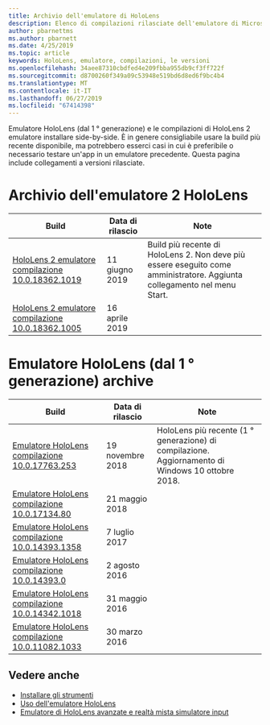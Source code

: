 ```yaml
---
title: Archivio dell'emulatore di HoloLens
description: Elenco di compilazioni rilasciate dell'emulatore di Microsoft HoloLens.
author: pbarnettms
ms.author: pbarnett
ms.date: 4/25/2019
ms.topic: article
keywords: HoloLens, emulatore, compilazioni, le versioni
ms.openlocfilehash: 34aee87310cbdfed4e209fbba955db9cf3ff722f
ms.sourcegitcommit: d8700260f349a09c53948e519bd6d8ed6f9bc4b4
ms.translationtype: MT
ms.contentlocale: it-IT
ms.lasthandoff: 06/27/2019
ms.locfileid: "67414398"
---
```

Emulatore HoloLens (dal 1 ° generazione) e le compilazioni di HoloLens 2 emulatore installare side-by-side. È in genere consigliabile usare la build più recente disponibile, ma potrebbero esserci casi in cui è preferibile o necessario testare un'app in un emulatore precedente. Questa pagina include collegamenti a versioni rilasciate.


# <a name="hololens-2-emulator-archive"></a>Archivio dell'emulatore 2 HoloLens


|  Build |  Data di rilascio |  Note | 
|----------|----------|----------|
|  [HoloLens 2 emulatore compilazione 10.0.18362.1019](https://go.microsoft.com/fwlink/?linkid=2095316) | 11 giugno 2019 | Build più recente di HoloLens 2.  Non deve più essere eseguito come amministratore.  Aggiunta collegamento nel menu Start. |
|  [HoloLens 2 emulatore compilazione 10.0.18362.1005](https://go.microsoft.com/fwlink/?linkid=2087187) | 16 aprile 2019 |  |


# <a name="hololens-emulator-1st-gen-archive"></a>Emulatore HoloLens (dal 1 ° generazione) archive


|  Build |  Data di rilascio |  Note | 
|----------|----------|----------|
|  [Emulatore HoloLens compilazione 10.0.17763.253](https://go.microsoft.com/fwlink/?linkid=2065980) | 19 novembre 2018 | HoloLens più recente (1 ° generazione) di compilazione. Aggiornamento di Windows 10 ottobre 2018. |
|  [Emulatore HoloLens compilazione 10.0.17134.80](https://go.microsoft.com/fwlink/?linkid=874531) | 21 maggio 2018 | 
|  [Emulatore HoloLens compilazione 10.0.14393.1358](https://go.microsoft.com/fwlink/?linkid=852626) |  7 luglio 2017 |
|  [Emulatore HoloLens compilazione 10.0.14393.0](http://go.microsoft.com/fwlink/?LinkID=823018) |  2 agosto 2016 |
|  [Emulatore HoloLens compilazione 10.0.14342.1018](http://go.microsoft.com/fwlink/?LinkID=823018) |  31 maggio 2016 |
|  [Emulatore HoloLens compilazione 10.0.11082.1033](http://go.microsoft.com/fwlink/?LinkID=724053) |  30 marzo 2016 |

## <a name="see-also"></a>Vedere anche
* [Installare gli strumenti](install-the-tools.md)
* [Uso dell'emulatore HoloLens](using-the-hololens-emulator.md)
* [Emulatore di HoloLens avanzate e realtà mista simulatore input](advanced-hololens-emulator-and-mixed-reality-simulator-input.md)
